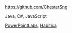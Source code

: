 
<!-- Give link to your github home page -->
<span id="github">https://github.com/ChesterSng</span>

<!-- Give up to 3 expertise areas that you claim credit for -->
<span id="areas">Java, C#, JavaScript</span>

<!-- Give your internal and external projects related to the module -->
<span id="projects">[PowerPointLabs](https://github.com/PowerPointLabs/PowerPointLabs), [Habitica](https://github.com/HabitRPG/habitica)</span>
